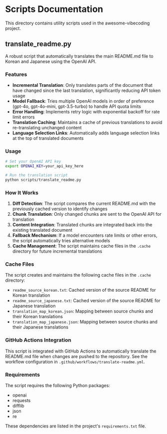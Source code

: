 # Scripts Documentation

This directory contains utility scripts used in the awesome-vibecoding project.

## translate_readme.py

A robust script that automatically translates the main README.md file to Korean and Japanese using the OpenAI API.

### Features

- **Incremental Translation**: Only translates parts of the document that have changed since the last translation, significantly reducing API token usage
- **Model Fallback**: Tries multiple OpenAI models in order of preference (gpt-4o, gpt-4o-mini, gpt-3.5-turbo) to handle API quota limits
- **Error Handling**: Implements retry logic with exponential backoff for rate limit errors
- **Translation Caching**: Maintains a cache of previous translations to avoid re-translating unchanged content
- **Language Selection Links**: Automatically adds language selection links at the top of translated documents

### Usage

```bash
# Set your OpenAI API key
export OPENAI_KEY=your_api_key_here

# Run the translation script
python scripts/translate_readme.py
```

### How It Works

1. **Diff Detection**: The script compares the current README.md with the previously cached version to identify changes
2. **Chunk Translation**: Only changed chunks are sent to the OpenAI API for translation
3. **Content Integration**: Translated chunks are integrated back into the existing translated document
4. **Fallback Mechanism**: If a model encounters rate limits or other errors, the script automatically tries alternative models
5. **Cache Management**: The script maintains cache files in the `.cache` directory for future incremental translations

### Cache Files

The script creates and maintains the following cache files in the `.cache` directory:

- `readme_source_korean.txt`: Cached version of the source README for Korean translation
- `readme_source_japanese.txt`: Cached version of the source README for Japanese translation
- `translation_map_korean.json`: Mapping between source chunks and their Korean translations
- `translation_map_japanese.json`: Mapping between source chunks and their Japanese translations

### GitHub Actions Integration

This script is integrated with GitHub Actions to automatically translate the README.md file when changes are pushed to the repository. See the workflow configuration in `.github/workflows/translate-readme.yml`.

### Requirements

The script requires the following Python packages:
- openai
- requests
- difflib
- json
- re

These dependencies are listed in the project's `requirements.txt` file.
